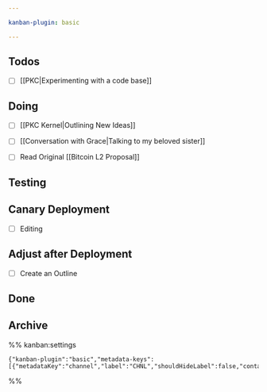 ```yaml
---

kanban-plugin: basic

---
```


## Todos

- [ ] [[PKC|Experimenting with a code base]]


## Doing

- [ ] [[PKC Kernel|Outlining New Ideas]]
- [ ] [[Conversation with Grace|Talking to my beloved sister]]
- [ ] Read Original [[Bitcoin L2 Proposal]]


## Testing



## Canary Deployment

- [ ] Editing


## Adjust after Deployment

- [ ] Create an Outline


## Done



## Archive





%% kanban:settings
```
{"kanban-plugin":"basic","metadata-keys":[{"metadataKey":"channel","label":"CHNL","shouldHideLabel":false,"containsMarkdown":false}]}
```
%%